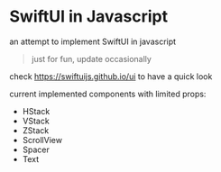 # SwiftUI in Javascript
an attempt to implement SwiftUI in javascript 

> just for fun, update occasionally

check <https://swiftuijs.github.io/ui> to have a quick look

current implemented components with limited props:
* HStack
* VStack
* ZStack
* ScrollView
* Spacer
* Text
